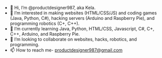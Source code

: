 - 👋 Hi, I’m @productdesigner987, aka Kela.
- 👀 I’m interested in making websites (HTML/CSS/JS) and coding games (Java, Python, C#), hacking servers (Arduino and Raspberry Pie), and programming robotics (C+, C++).
- 🌱 I’m currently learning Java, Python, HTML/CSS, Javascript, C#, C+, C++, Arduino, and Raspberry Pie.
- 💞️ I’m looking to collaborate on websites, hacks, robotics, and programming.
- 📫 How to reach me- productdesigner987@gmail.com

<!---
productdesigner987/productdesigner987 is a ✨ special ✨ repository because its `README.md` (this file) appears on your GitHub profile.
You can click the Preview link to take a look at your changes.
--->
